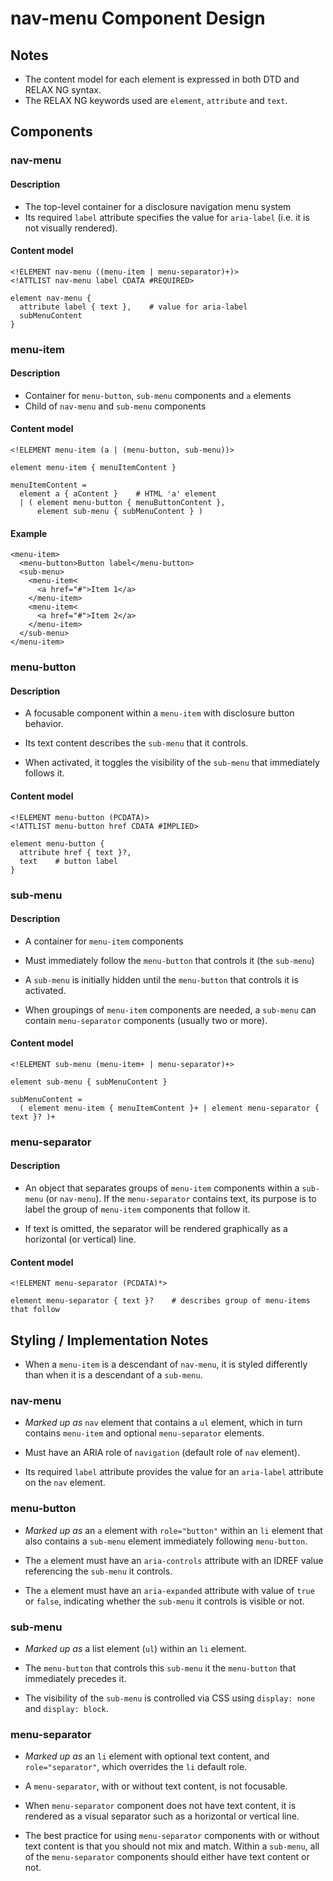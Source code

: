 # nav-menu Component Design

## Notes

* The content model for each element is expressed in both DTD and RELAX NG
  syntax.
* The RELAX NG keywords used are `element`, `attribute` and `text`.

## Components

### nav-menu

#### Description
* The top-level container for a disclosure navigation menu system
* Its required `label` attribute specifies the value for `aria-label` (i.e.
  it is not visually rendered).

#### Content model
```
<!ELEMENT nav-menu ((menu-item | menu-separator)+)>
<!ATTLIST nav-menu label CDATA #REQUIRED>
```

```
element nav-menu {
  attribute label { text },    # value for aria-label
  subMenuContent
}
```

### menu-item

#### Description
* Container for `menu-button`, `sub-menu` components and `a` elements
* Child of `nav-menu` and `sub-menu` components

#### Content model
```
<!ELEMENT menu-item (a | (menu-button, sub-menu))>
```

```
element menu-item { menuItemContent }

menuItemContent =
  element a { aContent }    # HTML 'a' element
  | ( element menu-button { menuButtonContent },
      element sub-menu { subMenuContent } )
```

#### Example
```
<menu-item>
  <menu-button>Button label</menu-button>
  <sub-menu>
    <menu-item<
      <a href="#">Item 1</a>
    </menu-item>
    <menu-item<
      <a href="#">Item 2</a>
    </menu-item>
  </sub-menu>
</menu-item>
```

### menu-button

#### Description
* A focusable component within a `menu-item` with disclosure button behavior.

* Its text content describes the `sub-menu` that it controls.

* When activated, it toggles the visibility of the `sub-menu` that immediately
  follows it.

#### Content model
```
<!ELEMENT menu-button (PCDATA)>
<!ATTLIST menu-button href CDATA #IMPLIED>
```

```
element menu-button {
  attribute href { text }?,
  text    # button label
}
```

### sub-menu

#### Description
* A container for `menu-item` components

* Must immediately follow the `menu-button` that controls it (the `sub-menu`)

* A `sub-menu` is initially hidden until the `menu-button` that controls it is
  activated.

* When groupings of `menu-item` components are needed, a `sub-menu` can contain
  `menu-separator` components (usually two or more).

#### Content model
```
<!ELEMENT sub-menu (menu-item+ | menu-separator)+>
```

```
element sub-menu { subMenuContent }

subMenuContent =
  ( element menu-item { menuItemContent }+ | element menu-separator { text }? )+

```

### menu-separator

#### Description
* An object that separates groups of `menu-item` components within a `sub-menu`
  (or `nav-menu`). If the `menu-separator` contains text, its purpose is to label
  the group of `menu-item` components that follow it.

* If text is omitted, the separator will be rendered graphically as a
  horizontal (or vertical) line.

#### Content model
```
<!ELEMENT menu-separator (PCDATA)*>
```

```
element menu-separator { text }?    # describes group of menu-items that follow
```

## Styling / Implementation Notes

* When a `menu-item` is a descendant of `nav-menu`, it is styled differently
  than when it is a descendant of a `sub-menu`.

### nav-menu

* _Marked up as_ `nav` element that contains a `ul` element, which in turn
  contains `menu-item` and optional `menu-separator` elements.

* Must have an ARIA role of `navigation` (default role of `nav` element).

* Its required `label` attribute provides the value for an `aria-label`
  attribute on the `nav` element.

### menu-button

* _Marked up as_ an `a` element with `role="button"` within an `li` element
  that also contains a `sub-menu` element immediately following `menu-button`.

* The `a` element must have an `aria-controls` attribute with an IDREF value
  referencing the `sub-menu` it controls.

* The `a` element must have an `aria-expanded` attribute with value of `true`
  or `false`, indicating whether the `sub-menu` it controls is visible or not.

### sub-menu

* _Marked up as_ a list element (`ul`) within an `li` element.

* The `menu-button` that controls this `sub-menu` it the `menu-button` that
  immediately precedes it.

* The visibility of the `sub-menu` is controlled via CSS using `display: none`
  and `display: block`.

### menu-separator

* _Marked up as_ an `li` element with optional text content, and
  `role="separator"`, which overrides the `li` default role.

* A `menu-separator`, with or without text content, is not focusable.

* When `menu-separator` component does not have text content, it is rendered
  as a visual separator such as a horizontal or vertical line.

* The best practice for using `menu-separator` components with or without text
  content is that you should not mix and match. Within a `sub-menu`, all of the
  `menu-separator` components should either have text content or not.
